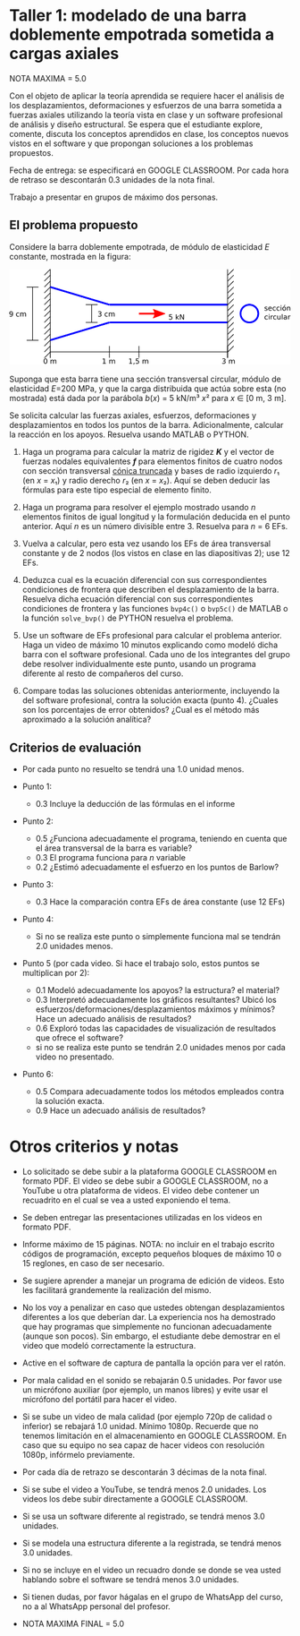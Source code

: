 # Taller 1: modelado de una barra doblemente empotrada sometida a cargas axiales

NOTA MAXIMA = 5.0

Con el objeto de aplicar la teoría aprendida se requiere hacer el análisis de los desplazamientos, deformaciones y esfuerzos de una barra sometida a fuerzas axiales utilizando la teoría vista en clase y  un software profesional de análisis y diseño estructural. Se espera que el estudiante explore, comente, discuta los conceptos aprendidos en clase, los conceptos nuevos vistos en el software y que propongan soluciones a los problemas propuestos.

Fecha de entrega: se especificará en GOOGLE CLASSROOM. Por cada hora de retraso se descontarán 0.3 unidades de la nota final.

Trabajo a presentar en grupos de máximo dos personas.

## El problema propuesto
Considere la barra doblemente empotrada, de módulo de elasticidad *E* constante, mostrada en la figura:

![](figs/barra_sec_variable.svg)

Suponga que esta barra tiene una sección transversal circular, módulo de elasticidad *E*=200 MPa, y que la carga distribuida que actúa sobre esta (no mostrada) está dada por la parábola *b*(*x*) = 5 kN/m³ *x*² para *x* ∈ [0 m, 3 m].

Se solicita calcular las fuerzas axiales, esfuerzos, deformaciones y desplazamientos en todos los puntos de la barra. Adicionalmente, calcular la reacción en los apoyos. Resuelva usando MATLAB o PYTHON.

1. Haga un programa para calcular la matriz de rigidez ***K*** y el vector de fuerzas nodales equivalentes ***f*** para elementos finitos de cuatro nodos con sección transversal [cónica truncada](http://es.wikipedia.org/wiki/Tronco_de_cono) y bases de radio izquierdo *r*₁ (en *x* = *x*₁) y radio derecho *r*₂ (en *x* = *x*₂). Aquí se deben deducir las fórmulas para este tipo especial de elemento finito.

2. Haga un programa para resolver el ejemplo mostrado usando *n* elementos finitos de igual longitud y la formulación deducida en el punto anterior. Aquí *n* es un número divisible entre 3. Resuelva para *n* = 6 EFs.

3. Vuelva a calcular, pero esta vez usando los EFs de área transversal constante y de 2 nodos (los vistos en clase en las diapositivas 2); use 12 EFs.

4. Deduzca cual es la ecuación diferencial con sus correspondientes condiciones de frontera que describen el desplazamiento de la barra. Resuelva dicha ecuación diferencial con sus correspondientes condiciones de frontera y las funciones `bvp4c()` o `bvp5c()` de MATLAB o la función `solve_bvp()` de PYTHON resuelva el problema.

5. Use un software de EFs profesional para calcular el problema anterior. Haga un video de máximo 10 minutos explicando como modeló dicha barra con el software profesional. Cada uno de los integrantes del grupo debe resolver individualmente este punto, usando un programa diferente al resto de compañeros del curso.

6. Compare todas las soluciones obtenidas anteriormente, incluyendo la del software profesional, contra la solución exacta (punto 4). ¿Cuales son los porcentajes de error obtenidos? ¿Cual es el método más aproximado a la solución analítica?

## Criterios de evaluación
* Por cada punto no resuelto se tendrá una 1.0 unidad menos.

* Punto 1:    
   - 0.3 Incluye la deducción de las fórmulas en el informe

* Punto 2: 
   - 0.5 ¿Funciona adecuadamente el programa, teniendo en cuenta que el área transversal de la barra es variable?
   - 0.3 El programa funciona para *n* variable
   - 0.2 ¿Estimó adecuadamente el esfuerzo en los puntos de Barlow?

* Punto 3: 
   - 0.3 Hace la comparación contra EFs de área constante (use 12 EFs)

* Punto 4:
  - Si no se realiza este punto o simplemente funciona mal se tendrán 2.0 unidades menos.

* Punto 5 (por cada video. Si hace el trabajo solo, estos puntos se multiplican por 2):
  - 0.1 Modeló adecuadamente los apoyos? la estructura? el material?
  - 0.3 Interpretó adecuadamente los gráficos resultantes? Ubicó los esfuerzos/deformaciones/desplazamientos máximos y mínimos? Hace un adecuado análisis de resultados?
  - 0.6 Exploró todas las capacidades de visualización de resultados que ofrece el software?  
  - si no se realiza este punto se tendrán 2.0 unidades menos por cada video no presentado.

* Punto 6:
  - 0.5 Compara adecuadamente todos los métodos empleados contra la solución exacta.
  - 0.9 Hace un adecuado análisis de resultados?

# Otros criterios y notas
* Lo solicitado se debe subir a la plataforma GOOGLE CLASSROOM en formato PDF. El video se debe subir a GOOGLE CLASSROOM, no a YouTube u otra plataforma de videos. El video debe contener un recuadrito en el cual se vea a usted exponiendo el tema.

* Se deben entregar las presentaciones utilizadas en los videos en formato PDF.

* Informe máximo de 15 páginas. NOTA: no incluir en el trabajo escrito códigos de programación, excepto pequeños bloques de máximo 10 o 15 reglones, en caso de ser necesario.

* Se sugiere aprender a manejar un programa de edición de videos. Esto les facilitará grandemente la realización del mismo.

* No los voy a penalizar en caso que ustedes obtengan desplazamientos diferentes a los que deberían dar. La experiencia nos ha demostrado que hay programas que simplemente no funcionan adecuadamente (aunque son pocos). Sin embargo, el estudiante debe demostrar en el video que modeló correctamente la estructura.

* Active en el software de captura de pantalla la opción para ver el ratón.

* Por mala calidad en el sonido se rebajarán 0.5 unidades. Por favor use un micrófono auxiliar (por ejemplo, un manos libres) y evite usar el micrófono del portátil para hacer el video.

* Si se sube un video de mala calidad (por ejemplo 720p de calidad o inferior) se rebajará 1.0 unidad. Mínimo 1080p. Recuerde que no tenemos limitación en el almacenamiento en GOOGLE CLASSROOM. En caso que su equipo no sea capaz de hacer videos con resolución 1080p, infórmelo previamente.

* Por cada día de retrazo se descontarán 3 décimas de la nota final.

* Si se sube el video a YouTube, se tendrá menos 2.0 unidades. Los videos los debe subir directamente a GOOGLE CLASSROOM.

* Si se usa un software diferente al registrado, se tendrá menos 3.0 unidades.

* Si se modela una estructura diferente a la registrada, se tendrá menos 3.0 unidades.

* Si no se incluye en el video un recuadro donde se donde se vea usted hablando sobre el software se tendrá menos 3.0 unidades.

* Si tienen dudas, por favor hágalas en el grupo de WhatsApp del curso, no a al WhatsApp personal del profesor.

* NOTA MAXIMA FINAL = 5.0